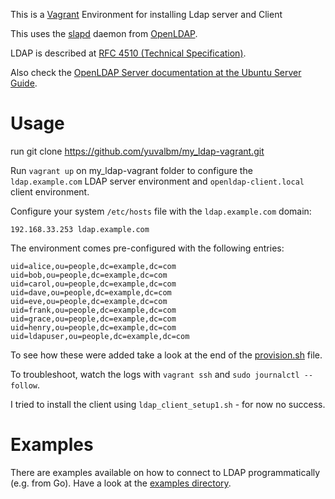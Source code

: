 This is a [Vagrant](https://www.vagrantup.com/) Environment for installing Ldap server and Client

This uses the [slapd](http://www.openldap.org/software/man.cgi?query=slapd) daemon from [OpenLDAP](http://www.openldap.org/).

LDAP is described at [RFC 4510 (Technical Specification)](https://tools.ietf.org/html/rfc4510).

Also check the [OpenLDAP Server documentation at the Ubuntu Server Guide](https://help.ubuntu.com/lts/serverguide/openldap-server.html).

# Usage

run git clone https://github.com/yuvalbm/my_ldap-vagrant.git

Run `vagrant up` on my_ldap-vagrant folder to configure the `ldap.example.com` LDAP server environment and `openldap-client.local` client environment.

Configure your system `/etc/hosts` file with the `ldap.example.com` domain:

    192.168.33.253 ldap.example.com

The environment comes pre-configured with the following entries:

    uid=alice,ou=people,dc=example,dc=com
    uid=bob,ou=people,dc=example,dc=com
    uid=carol,ou=people,dc=example,dc=com
    uid=dave,ou=people,dc=example,dc=com
    uid=eve,ou=people,dc=example,dc=com
    uid=frank,ou=people,dc=example,dc=com
    uid=grace,ou=people,dc=example,dc=com
    uid=henry,ou=people,dc=example,dc=com
    uid=ldapuser,ou=people,dc=example,dc=com

To see how these were added take a look at the end of the [provision.sh](provision.sh) file.

To troubleshoot, watch the logs with `vagrant ssh` and `sudo journalctl --follow`.


I tried to install the client using `ldap_client_setup1.sh` - for now no success.

# Examples

There are examples available on how to connect to LDAP programmatically (e.g. from Go). Have a look at the [examples directory](examples).
